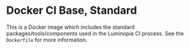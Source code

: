 # Docker CI Base, Standard

This is a Docker image which includes the standard packages/tools/components used in the Luminopia CI process. See the `Dockerfile` for more information.
